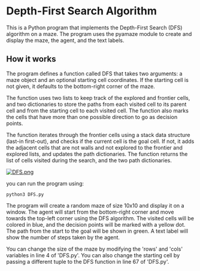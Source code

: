 # Depth-First Search Algorithm

This is a Python program that implements the Depth-First Search (DFS) algorithm on a maze. The program uses the pyamaze module to create and display the maze, the agent, and the text labels.

## How it works

The program defines a function called DFS that takes two arguments: a maze object and an optional starting cell coordinates. If the starting cell is not given, it defaults to the bottom-right corner of the maze.

The function uses two lists to keep track of the explored and frontier cells, and two dictionaries to store the paths from each visited cell to its parent cell and from the starting cell to each visited cell. The function also marks the cells that have more than one possible direction to go as decision points.

The function iterates through the frontier cells using a stack data structure (last-in first-out), and checks if the current cell is the goal cell. If not, it adds the adjacent cells that are not walls and not explored to the frontier and explored lists, and updates the path dictionaries. The function returns the list of cells visited during the search, and the two path dictionaries.

[![DFS.png](https://i.postimg.cc/5tSxzrbq/DFS.png)](https://postimg.cc/8FsQQtFj)

you can run the program using:

```command
python3 DFS.py
```

The program will create a random maze of size 10x10 and display it on a window. The agent will start from the bottom-right corner and move towards the top-left corner using the DFS algorithm. The visited cells will be colored in blue, and the decision points will be marked with a yellow dot. The path from the start to the goal will be shown in green. A text label will show the number of steps taken by the agent.

You can change the size of the maze by modifying the 'rows' and 'cols' variables in line 4 of 'DFS.py'. You can also change the starting cell by passing a different tuple to the DFS function in line 67 of 'DFS.py'.
